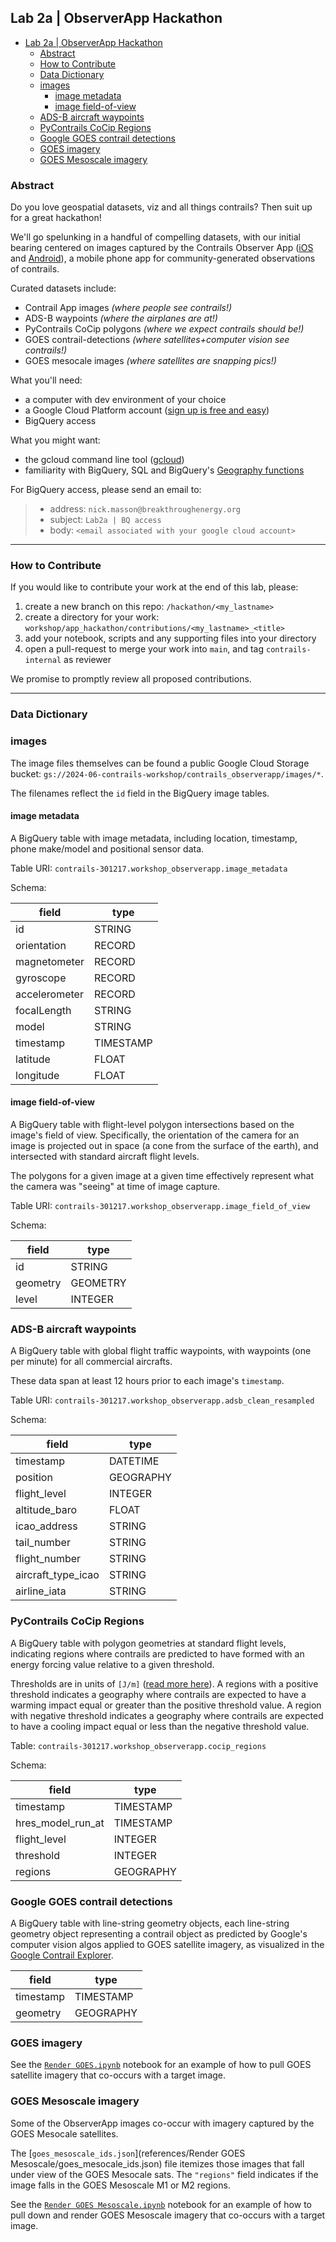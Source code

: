 ## Lab 2a | ObserverApp Hackathon

<!-- TOC -->
  * [Lab 2a | ObserverApp Hackathon](#lab-2a--observerapp-hackathon)
    * [Abstract](#abstract)
    * [How to Contribute](#how-to-contribute)
    * [Data Dictionary](#data-dictionary)
    * [images](#images)
      * [image metadata](#image-metadata)
      * [image field-of-view](#image-field-of-view)
    * [ADS-B aircraft waypoints](#ads-b-aircraft-waypoints)
    * [PyContrails CoCip Regions](#pycontrails-cocip-regions)
    * [Google GOES contrail detections](#google-goes-contrail-detections)
    * [GOES imagery](#goes-imagery)
    * [GOES Mesoscale imagery](#goes-mesoscale-imagery)
<!-- TOC -->

### Abstract
Do you love geospatial datasets, viz and all things contrails? Then suit up for a great hackathon!

We'll go spelunking in a handful of compelling datasets, 
with our initial bearing centered on images captured by the Contrails Observer App ([iOS](https://apps.apple.com/us/app/contrails-observer/id6454432163) and [Android](https://play.google.com/store/apps/details?id=com.breakthrough.contrails&hl=en_US&pli=1)), 
a mobile phone app for community-generated observations of contrails.

Curated datasets include:
- Contrail App images *(where people see contrails!)*
- ADS-B waypoints *(where the airplanes are at!)*
- PyContrails CoCip polygons *(where we expect contrails should be!)*
- GOES contrail-detections *(where satellites+computer vision see contrails!)*
- GOES mesocale images *(where satellites are snapping pics!)*

What you'll need:
- a computer with dev environment of your choice
- a Google Cloud Platform account ([sign up is free and easy](https://console.cloud.google.com))
- BigQuery access

What you might want:
- the gcloud command line tool ([gcloud](https://cloud.google.com/sdk/docs/install))
- familiarity with BigQuery, SQL and BigQuery's [Geography functions](https://cloud.google.com/bigquery/docs/reference/standard-sql/geography_functions)

For BigQuery access, please send an email to:
> - address: `nick.masson@breakthroughenergy.org`  
> - subject: `Lab2a | BQ access`
> - body: `<email associated with your google cloud account>`

--------

### How to Contribute
If you would like to contribute your work at the end of this lab, please:

1. create a new branch on this repo: `/hackathon/<my_lastname>`
2. create a directory for your work: `workshop/app_hackathon/contributions/<my_lastname>_<title>`
3. add your notebook, scripts and any supporting files into your directory
4. open a pull-request to merge your work into `main`, and tag `contrails-internal` as reviewer

We promise to promptly review all proposed contributions.

---------

### Data Dictionary

### images
The image files themselves can be found a public Google Cloud Storage bucket: `gs://2024-06-contrails-workshop/contrails_observerapp/images/*`.

The filenames reflect the `id` field in the BigQuery image tables.

#### image metadata
A BigQuery table with image metadata, including location, timestamp, phone make/model and positional sensor data.

Table URI: `contrails-301217.workshop_observerapp.image_metadata`

Schema:

| field         | type      | 
|---------------|-----------|
| id            | STRING    | 
| orientation   | RECORD    |                         
| magnetometer  | RECORD    |                         
| gyroscope     | RECORD    |                          
| accelerometer | RECORD    |                          
| focalLength   | STRING    | 
| model         | STRING    | 
| timestamp     | TIMESTAMP | 
| latitude      | FLOAT     | 
| longitude     | FLOAT     |

#### image field-of-view
A BigQuery table with flight-level polygon intersections based on the image's field of view.
Specifically, the orientation of the camera for an image is projected out in space (a cone from the surface of the earth),
and intersected with standard aircraft flight levels.

The polygons for a given image at a given time effectively represent what the camera was "seeing" at time of image capture.

Table URI: `contrails-301217.workshop_observerapp.image_field_of_view`

Schema:

| field    | type     |
|----------|----------|
| id       | STRING   |
| geometry | GEOMETRY |
| level    | INTEGER  |

### ADS-B aircraft waypoints
A BigQuery table with global flight traffic waypoints, with waypoints (one per minute) for all commercial aircrafts.

These data span at least 12 hours prior to each image's `timestamp`.

Table URI: `contrails-301217.workshop_observerapp.adsb_clean_resampled`

Schema:

| field              | type      |
|--------------------|-----------|
| timestamp          | DATETIME  |
| position           | GEOGRAPHY |
| flight_level       | INTEGER   |
| altitude_baro      | FLOAT     |
| icao_address       | STRING    |
| tail_number        | STRING    |
| flight_number      | STRING    |
| aircraft_type_icao | STRING    |
| airline_iata       | STRING    |

### PyContrails CoCip Regions
A BigQuery table with polygon geometries at standard flight levels,
indicating regions where contrails are predicted to have formed with an energy forcing value
relative to a given threshold.

Thresholds are in units of `[J/m]` ([read more here](https://apidocs.contrails.org/ef-interpretation.html)).
A regions with a positive threshold indicates a geography where contrails are expected to have a warming impact
equal or greater than the positive threshold value.
A region with negative threshold indicates a geography where contrails are expected to have a cooling impact
equal or less than the negative threshold value.

Table: `contrails-301217.workshop_observerapp.cocip_regions`

Schema:

| field             | type      |
|-------------------|-----------|
| timestamp         | TIMESTAMP |
| hres_model_run_at | TIMESTAMP |
| flight_level      | INTEGER   |
| threshold         | INTEGER   |
| regions           | GEOGRAPHY |

### Google GOES contrail detections
A BigQuery table with line-string geometry objects, 
each line-string geometry object representing a contrail object as predicted by Google's
computer vision algos applied to GOES satellite imagery, 
as visualized in the [Google Contrail Explorer](https://contrails.webapps.google.com/main?imagetype=cirrus&latitude=36.019&longitude=-101.768&zoom=1.03&time=1695672439).

| field     | type      |
|-----------|-----------|
| timestamp | TIMESTAMP |
| geometry  | GEOGRAPHY |

### GOES imagery
See the [`Render GOES.ipynb`](./references/Render%20GOES/Render%20GOES.ipynb) notebook
for an example of how to pull GOES satellite imagery that co-occurs with a target image.

### GOES Mesoscale imagery
Some of the ObserverApp images co-occur with imagery captured by the GOES Mesocale satellites.

The [`goes_mesoscale_ids.json`](references/Render GOES Mesoscale/goes_mesocale_ids.json) file
itemizes those images that fall under view of the GOES Mesocale sats. 
The `"regions"` field indicates if the image falls in the GOES Mesoscale M1 or M2 regions.

See the [`Render GOES Mesoscale.ipynb`](./references/Render%20GOES%20Mesoscale/Render%20GOES%20Mesoscale.ipynb) notebook
for an example of how to pull down and render GOES Mesoscale imagery that co-occurs with a target image.
